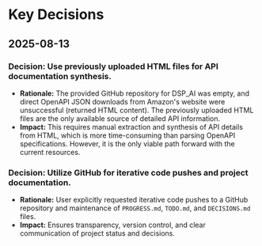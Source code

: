 # Key Decisions

## 2025-08-13

### Decision: Use previously uploaded HTML files for API documentation synthesis.

- **Rationale:** The provided GitHub repository for DSP_AI was empty, and direct OpenAPI JSON downloads from Amazon's website were unsuccessful (returned HTML content). The previously uploaded HTML files are the only available source of detailed API information.
- **Impact:** This requires manual extraction and synthesis of API details from HTML, which is more time-consuming than parsing OpenAPI specifications. However, it is the only viable path forward with the current resources.

### Decision: Utilize GitHub for iterative code pushes and project documentation.

- **Rationale:** User explicitly requested iterative code pushes to a GitHub repository and maintenance of `PROGRESS.md`, `TODO.md`, and `DECISIONS.md` files.
- **Impact:** Ensures transparency, version control, and clear communication of project status and decisions.

